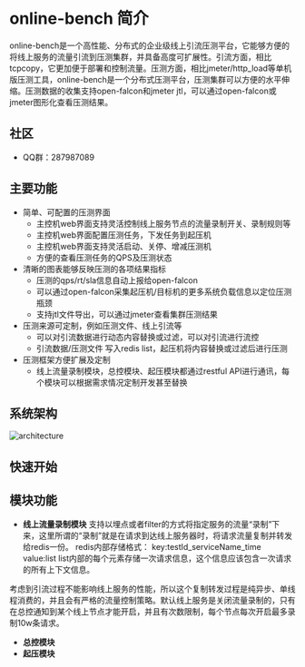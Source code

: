 # online-bench 简介

online-bench是一个高性能、分布式的企业级线上引流压测平台，它能够方便的将线上服务的流量引流到压测集群，并具备高度可扩展性。引流方面，相比tcpcopy，它更加便于部署和控制流量。压测方面，相比jmeter/http_load等单机版压测工具，online-bench是一个分布式压测平台，压测集群可以方便的水平伸缩。压测数据的收集支持open-falcon和jmeter jtl，可以通过open-falcon或jmeter图形化查看压测结果。

## 社区
- QQ群：287987089

## 主要功能
- 简单、可配置的压测界面
	- 主控机web界面支持灵活控制线上服务节点的流量录制开关、录制规则等	
	- 主控机web界面配置压测任务，下发任务到起压机
	- 主控机web界面支持灵活启动、关停、增减压测机
	- 方便的查看压测任务的QPS及压测状态
- 清晰的图表能够反映压测的各项结果指标
	- 压测的qps/rt/sla信息自动上报给open-falcon
	- 可以通过open-falcon采集起压机/目标机的更多系统负载信息以定位压测瓶颈
	- 支持jtl文件导出，可以通过jmeter查看集群压测结果
- 压测来源可定制，例如压测文件、线上引流等
	- 可以对引流数据进行动态内容替换或过滤，可以对引流进行流控
	- 引流数据/压测文件 写入redis list，起压机将内容替换或过滤后进行压测
- 压测框架方便扩展及定制
	- 线上流量录制模块，总控模块、起压模块都通过restful API进行通讯，每个模块可以根据需求情况定制开发甚至替换

## 系统架构
![architecture](https://raw.githubusercontent.com/toomanyopenfiles/online-bench/master/docs/arch.png "architecture")

## 快速开始

## 模块功能
- __线上流量录制模块__
支持以埋点或者filter的方式将指定服务的流量“录制”下来，这里所谓的“录制”就是在请求到达线上服务器时，将请求流量复制并转发给redis一份。
redis内部存储格式：
key:testId_serviceName_time	value:list
list内部的每个元素存储一次请求信息，这个信息应该包含一次请求的所有上下文信息。

考虑到引流过程不能影响线上服务的性能，所以这个复制转发过程是纯异步、单线程消费的，并且会有严格的流量控制策略。默认线上服务是关闭流量录制的，只有在总控通知到某个线上节点才能开启，并且有次数限制，每个节点每次开启最多录制10w条请求。

- __总控模块__
- __起压模块__

